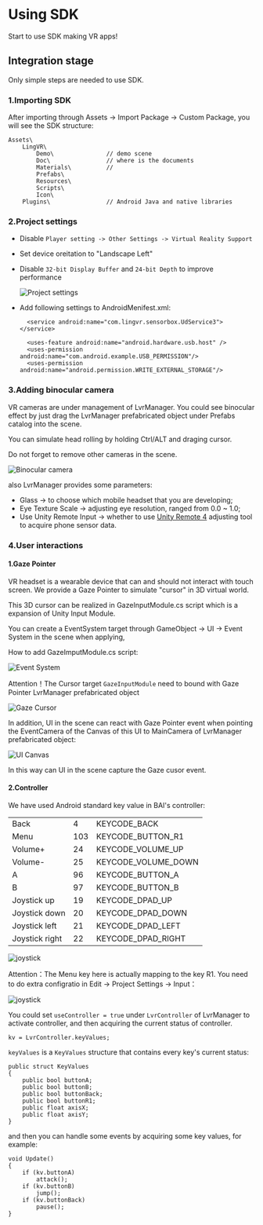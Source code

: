 # Using SDK
Start to use SDK making VR apps!

## Integration stage

Only simple steps are needed to use SDK.

### 1.Importing SDK

After importing through Assets -> Import Package -> Custom Package, you will see the SDK structure:

	Assets\
		LingVR\
			Demo\				// demo scene
			Doc\				// where is the documents
			Materials\		    //
			Prefabs\				
			Resources\				
			Scripts\				
			Icon\					
		Plugins\				// Android Java and native libraries	

### 2.Project settings

* Disable `Player setting -> Other Settings -> Virtual Reality Support`

* Set device oreitation to "Landscape Left"

* Disable `32-bit Display Buffer` and `24-bit Depth` to improve performance

    ![Project settings](images/settings.png)

* Add following settings to AndroidMenifest.xml:

        <service android:name="com.lingvr.sensorbox.UdService3"></service>
    
        <uses-feature android:name="android.hardware.usb.host" />
    	<uses-permission android:name="com.android.example.USB_PERMISSION"/>
    	<uses-permission android:name="android.permission.WRITE_EXTERNAL_STORAGE"/>

### 3.Adding binocular camera

VR cameras are under management of LvrManager. You could see binocular effect by just drag the LvrManager prefabricated object under Prefabs catalog into the scene. 

You can simulate head rolling by holding Ctrl/ALT and draging cursor.

Do not forget to remove other cameras in the scene.

![Binocular camera](images/stereo.png)

also LvrManager provides some parameters:

* Glass -> to choose which mobile headset that you are developing;
* Eye Texture Scale -> adjusting eye resolution, ranged from 0.0 ~ 1.0;
* Use Unity Remote Input -> whether to use [Unity Remote 4](http://docs.unity3d.com/Manual/UnityRemote4.html) adjusting tool to acquire phone sensor data.

### 4.User interactions

#### 1.Gaze Pointer

VR headset is a wearable device that can and should not interact with touch screen. We provide a Gaze Pointer to simulate "cursor" in 3D virtual world.

This 3D cursor can be realized in GazeInputModule.cs script which is a expansion of Unity Input Module.

You can create a EventSystem target through GameObject -> UI -> Event System in the scene when applying,

How to add GazeImputModule.cs script:

![Event System](images/eventsystem.png)

Attention！The Cursor target `GazeInputModule` need to bound with Gaze Pointer LvrManager prefabricated object

![Gaze Cursor](images/gazecursor.png)

In addition, UI in the scene can react with Gaze Pointer event when pointing the EventCamera of the Canvas of this UI to MainCamera of LvrManager prefabricated object:

![UI Canvas](images/uicanvas.png)

In this way can UI in the scene capture the Gaze cusor event.

#### 2.Controller

We have used Android standard key value in BAI's controller:

|                |     |                      |
|----------------|-----|----------------------|
|      Back      | 4   | KEYCODE_BACK         |
|      Menu      | 103 | KEYCODE_BUTTON_R1    |
|    Volume+     | 24  | KEYCODE_VOLUME_UP    |
|    Volume-     | 25  | KEYCODE_VOLUME_DOWN  |
|       A        | 96  | KEYCODE_BUTTON_A     |
|       B        | 97  | KEYCODE_BUTTON_B     |
| Joystick up    | 19  | KEYCODE_DPAD_UP      |
| Joystick down  | 20  | KEYCODE_DPAD_DOWN    |
| Joystick left  | 21  | KEYCODE_DPAD_LEFT    |
| Joystick right | 22  | KEYCODE_DPAD_RIGHT   |


![joystick](images/joystick.png)

Attention：The Menu key here is actually mapping to the key R1. You need to do extra configratio in Edit -> Project Settings -> Input：

![joystick](images/r1button.png)

You could set `useController = true` under `LvrController` of LvrManager to activate controller, and then acquiring the current status of controller.

	kv = LvrController.keyValues;
	
`keyValues` is a `KeyValues` structure that contains every key's current status:

	public struct KeyValues
	{
		public bool buttonA;
		public bool buttonB;
		public bool buttonBack;
		public bool buttonR1;
		public float axisX;
		public float axisY;
	}
		
and then you can handle some events by acquiring some key values, for example:

	void Update()
	{
		if (kv.buttonA)
			attack();
		if (kv.buttonB)
			jump();
		if (kv.buttonBack)
			pause();
	}